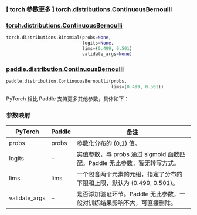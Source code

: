 ### [ torch 参数更多 ] torch.distributions.ContinuousBernoulli

### [torch.distributions.ContinuousBernoulli](https://pytorch.org/docs/stable/distributions.html)

```python
torch.distributions.Binomial(probs=None,
                             logits=None,
                             lims=(0.499, 0.501)
                             validate_args=None)
```

### [paddle.distribution.ContinuousBernoulli](https://www.paddlepaddle.org.cn/documentation/docs/zh/2.6/api/paddle/distribution/ContinuousBernoulli_cn.html#continuousbernoulli)

```python
paddle.distribution.ContinuousBernoulli(probs,
                                        lims=(0.499, 0.501))
```

PyTorch 相比 Paddle 支持更多其他参数，具体如下：

### 参数映射

| PyTorch       | Paddle | 备注                                                         |
| ------------- | ------ | ------------------------------------------------------------ |
| probs           | probs      | 参数化分布的 (0,1) 值。         |
| logits         | -  | 实值参数，与 probs 通过 sigmoid 函数匹配。Paddle 无此参数，暂无转写方式。 |
| lims       | lims      | 一个包含两个元素的元组，指定了分布的下限和上限，默认为 (0.499, 0.501)。                         |
| validate_args        | -      | 是否添加验证环节。Paddle 无此参数，一般对训练结果影响不大，可直接删除。 |
